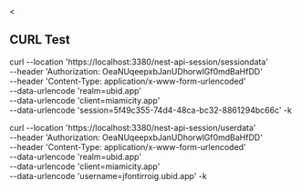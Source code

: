 <
## CURL Test

curl --location 'https://localhost:3380/nest-api-session/sessiondata' \
--header 'Authorization: OeaNUqeepxbJanUDhorwlGf0mdBaHfDD' \
--header 'Content-Type: application/x-www-form-urlencoded' \
--data-urlencode 'realm=ubid.app' \
--data-urlencode 'client=miamicity.app' \
--data-urlencode 'session=5f49c355-74d4-48ca-bc32-8861294bc66c' -k


curl --location 'https://localhost:3380/nest-api-session/userdata' \
--header 'Authorization: OeaNUqeepxbJanUDhorwlGf0mdBaHfDD' \
--header 'Content-Type: application/x-www-form-urlencoded' \
--data-urlencode 'realm=ubid.app' \
--data-urlencode 'client=miamicity.app' \
--data-urlencode 'username=jfontirroig.ubid.app' -k
